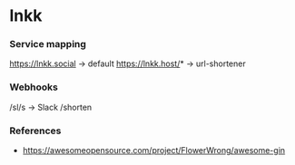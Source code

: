 # lnkk

### Service mapping

https://lnkk.social -> default
https://lnkk.host/* -> url-shortener

### Webhooks

/sl/s -> Slack /shorten

### References

* https://awesomeopensource.com/project/FlowerWrong/awesome-gin


